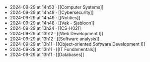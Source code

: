 - 2024-09-29 at 14h53 · [[Computer Systems]]
- 2024-09-29 at 14h49 · [[Cybersecurity]]
- 2024-09-29 at 14h49 · [[Notities]]
- 2024-09-29 at 14h48 · [[Vak - Sjabloon]]
- 2024-09-29 at 13h24 · [[CS-H02]]
- 2024-09-29 at 13h12 · [[Web Development I]]
- 2024-09-29 at 13h12 · [[Software analysis]]
- 2024-09-29 at 13h11 · [[Object-oriented Software Development I]]
- 2024-09-29 at 13h11 · [[IT Fundamentals]]
- 2024-09-29 at 13h11 · [[Databases]]
